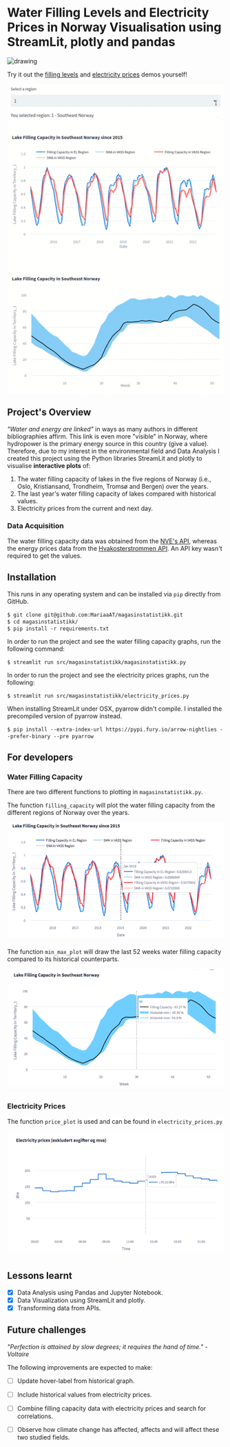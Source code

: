 # Water Filling Levels and Electricity Prices in Norway Visualisation using StreamLit, plotly and pandas

<img src="https://streamlit.io/images/brand/streamlit-logo-secondary-lightmark-lighttext.svg" alt="drawing" width="200"/>

Try it out the 
[filling levels](https://mariaaat-magasinst-srcmagasinstatistikkmagasinstatistikk-uwxy6o.streamlit.app) 
and 
[electricity prices]((https://mariaaat-magasins-srcmagasinstatistikkelectricity-prices-gz48px.streamlit.app/)) demos yourself!


![graphs](doc/magasinstatistikk.gif)

## Project's Overview

*"Water and energy are linked"* in ways as many authors in different bibliographies affirm. This link is even more "visible" in Norway, where hydropower is the primary energy source in this country (give a value). Therefore, due to my interest in the environmental field and Data Analysis I created this project using the Python libraries StreamLit and plotly to visualise **interactive plots** of:
  1. The water filling capacity of lakes in the five regions of Norway (i.e., Oslo, Kristiansand, Trondheim, Tromsø and Bergen) over the years.
  2. The last year's water filling capacity of lakes compared with historical values.
  3. Electricity prices from the current and next day. 

### Data Acquisition

The water filling capacity data was obtained from the [NVE's API](http://api.nve.no/doc/magasinstatistikk/), whereas the energy prices data from the [Hvakosterstrommen API](https://www.hvakosterstrommen.no/strompris-api).
An API key wasn't required to get the values.

## Installation

This runs in any operating system and can be installed via `pip` directly from GitHub.

```
$ git clone git@github.com:MariaaAT/magasinstatistikk.git
$ cd magasinstatistikk/
$ pip install -r requirements.txt
```

In order to run the project and see the water filling capacity graphs, run the following command:

```
$ streamlit run src/magasinstatistikk/magasinstatistikk.py
```

In order to run the project and see the electricity prices graphs, run the following:

```
$ streamlit run src/magasinstatistikk/electricity_prices.py
```

When installing StreamLit under OSX, pyarrow didn't compile. I installed the precompiled version of pyarrow instead. 

```
$ pip install --extra-index-url https://pypi.fury.io/arrow-nightlies --prefer-binary --pre pyarrow
```

## For developers
### Water Filling Capacity

There are two different functions to plotting in `magasinstatistikk.py`.

The function `filling_capacity` will plot the water filling capacity from the different regions of Norway over the years. 

![water filling capacity of lakes in region 1 since 2015](doc/filling_capacity.png)

The function `min_max_plot` will draw the last 52 weeks water filling capacity compared to its historical counterparts. 

![last year's water filling capacity compared to historical data](doc/filled_plot.png)

### Electricity Prices

The function `price_plot` is used and can be found in `electricity_prices.py`

![electricity prices plot daily](doc/electricity_prices_plot.png)

## Lessons learnt

- [x] Data Analysis using Pandas and Jupyter Notebook.
- [x] Data Visualization using StreamLit and plotly.
- [x] Transforming data from APIs.

## Future challenges

*"Perfection is attained by slow degrees; it requires the hand of time."*
                                                                        - *Voltaire*

The following improvements are expected to make:
- [ ] Update hover-label from historical graph.
- [ ] Include historical values from electricity prices.
- [ ] Combine filling capacity data with electricity prices and search for correlations.
- [ ] Observe how climate change has affected, affects and will affect these two studied fields.




